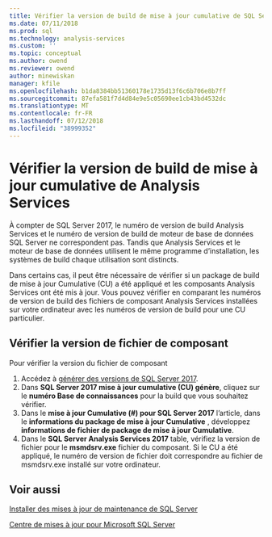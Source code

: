 ```yaml
---
title: Vérifier la version de build de mise à jour cumulative de SQL Server Analysis Services | Microsoft Docs
ms.date: 07/11/2018
ms.prod: sql
ms.technology: analysis-services
ms.custom: ''
ms.topic: conceptual
ms.author: owend
ms.reviewer: owend
author: minewiskan
manager: kfile
ms.openlocfilehash: b1da8384bb51360178e1735d13f6c6b706e8b7ff
ms.sourcegitcommit: 87efa581f7d4d84e9e5c05690ee1cb43bd4532dc
ms.translationtype: MT
ms.contentlocale: fr-FR
ms.lasthandoff: 07/12/2018
ms.locfileid: "38999352"
---
```

# <a name="verify-analysis-services-cumulative-update-build-version"></a>Vérifier la version de build de mise à jour cumulative de Analysis Services

À compter de SQL Server 2017, le numéro de version de build Analysis Services et le numéro de version de build de moteur de base de données SQL Server ne correspondent pas. Tandis que Analysis Services et le moteur de base de données utilisent le même programme d’installation, les systèmes de build chaque utilisation sont distincts.

 Dans certains cas, il peut être nécessaire de vérifier si un package de build de mise à jour Cumulative (CU) a été appliqué et les composants Analysis Services ont été mis à jour. Vous pouvez vérifier en comparant les numéros de version de build des fichiers de composant Analysis Services installées sur votre ordinateur avec les numéros de version de build pour une CU particulier.

## <a name="verify-component-file-version"></a>Vérifier la version de fichier de composant

Pour vérifier la version du fichier de composant 

1. Accédez à [générer des versions de SQL Server 2017](https://support.microsoft.com/help/4047329). 
2. Dans **SQL Server 2017 mise à jour cumulative (CU) génère**, cliquez sur le **numéro Base de connaissances** pour la build que vous souhaitez vérifier.
3. Dans le **mise à jour Cumulative (#) pour SQL Server 2017** l’article, dans le **informations du package de mise à jour Cumulative** , développez **informations de fichier de package de mise à jour Cumulative**.
4. Dans le **SQL Server Analysis Services 2017** table, vérifiez la version de fichier pour le **msmdsrv.exe** fichier du composant. Si le CU a été appliqué, le numéro de version de fichier doit correspondre au fichier de msmdsrv.exe installé sur votre ordinateur.

## <a name="see-also"></a>Voir aussi  

[Installer des mises à jour de maintenance de SQL Server](../../database-engine/install-windows/install-sql-server-servicing-updates.md)  

[Centre de mises à jour pour Microsoft SQL Server](https://msdn.microsoft.com/library/ff803383.aspx)
  
  
